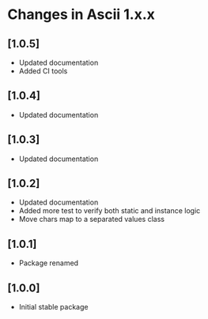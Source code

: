 # Changes in Ascii 1.x.x

## [1.0.5]
- Updated documentation
- Added CI tools

## [1.0.4]
- Updated documentation

## [1.0.3]
- Updated documentation

## [1.0.2]
- Updated documentation
- Added more test to verify both static and instance logic
- Move chars map to a separated values class

## [1.0.1]
- Package renamed

## [1.0.0]
- Initial stable package